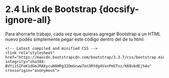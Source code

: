 # 2.4 Link de Bootstrap {docsify-ignore-all}

Para ahorrarte trabajo, cada vez que quieras agregar Bootstrap a un HTML nuevo podés simplemente pegar este código dentro del <head> de tu html:

```
<!-- Latest compiled and minified CSS -->
<link rel="stylesheet" href="https://maxcdn.bootstrapcdn.com/bootstrap/3.3.7/css/bootstrap.min.css" integrity="sha384-BVYiiSIFeK1dGmJRAkycuHAHRg32OmUcww7on3RYdg4Va+PmSTsz/K68vbdEjh4u" crossorigin="anonymous">
```
